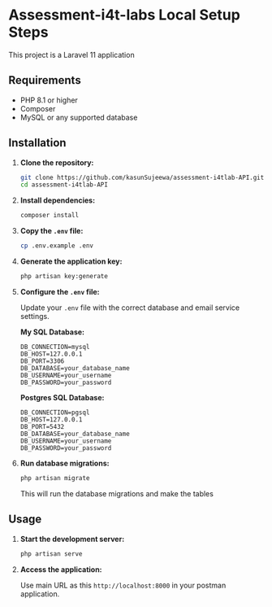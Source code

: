 # Assessment-i4t-labs Local Setup Steps

This project is a Laravel 11 application

## Requirements

-   PHP 8.1 or higher
-   Composer
-   MySQL or any supported database

## Installation

1. **Clone the repository:**

    ```bash
    git clone https://github.com/kasunSujeewa/assessment-i4tlab-API.git
    cd assessment-i4tlab-API
    ```

2. **Install dependencies:**

    ```bash
    composer install
    ```

3. **Copy the `.env` file:**

    ```bash
    cp .env.example .env
    ```

4. **Generate the application key:**

    ```bash
    php artisan key:generate
    ```

5. **Configure the `.env` file:**

    Update your `.env` file with the correct database and email service settings.

    **My SQL Database:**

    ```dotenv
    DB_CONNECTION=mysql
    DB_HOST=127.0.0.1
    DB_PORT=3306
    DB_DATABASE=your_database_name
    DB_USERNAME=your_username
    DB_PASSWORD=your_password
    ```

    **Postgres SQL Database:**

    ```dotenv
    DB_CONNECTION=pgsql
    DB_HOST=127.0.0.1
    DB_PORT=5432
    DB_DATABASE=your_database_name
    DB_USERNAME=your_username
    DB_PASSWORD=your_password
    ```

6. **Run database migrations:**

    ```bash
    php artisan migrate
    ```

    This will run the database migrations and make the tables

## Usage

1. **Start the development server:**

    ```bash
    php artisan serve
    ```

2. **Access the application:**

    Use main URL as this `http://localhost:8000` in your postman application.
